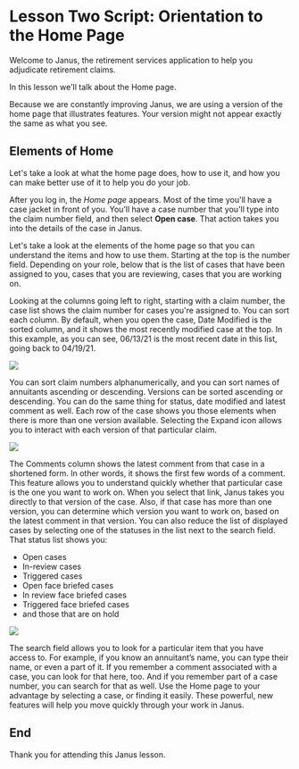 # Lesson Two Script: Orientation to the Home Page

Welcome to Janus, the retirement services application to help you adjudicate retirement claims. 

In this lesson we'll talk about the Home page. 

Because we are constantly improving Janus, we are using a version of the home page that illustrates features. Your version might not appear exactly the same as what you see. 

## Elements of Home
Let's take a look at what the home page does, how to use it, and how you can make better use of it to help you do your job. 

After you log in, the *Home page* appears. Most of the time you'll have a case jacket in front of you. You’ll have a case number that you'll type into the claim number field, and then select **Open case**. That action takes you into the details of the case in Janus. 

Let's take a look at the elements of the home page so that you can understand the items and how to use them. Starting at the top is the number field. Depending on your role, below that is the list of cases that have been assigned to you, cases that you are reviewing, cases that you are working on. 

Looking at the columns going left to right, starting with a claim number, the case list shows the claim number for cases you're assigned to. You can sort each column. By default, when you open the case, Date Modified is the sorted column, and it shows the most recently modified case at the top. In this example, as you can see, 06/13/21 is the most recent date in this list, going back to 04/19/21.

![](https://janustraining.blob.core.windows.net/images/lesson2-home.png)

You can sort claim numbers alphanumerically, and you can sort names of annuitants ascending or descending. Versions can be sorted ascending or descending. You can do the same thing for status, date modified and latest comment as well. 
Each row of the case shows you those elements when there is more than one version available. Selecting the Expand icon allows you to interact with each version of that particular claim. 

![](https://janustraining.blob.core.windows.net/images/lesson2-expand.png)

The Comments column shows the latest comment from that case in a shortened form. In other words, it shows the first few words of a comment. This feature allows you to understand quickly whether that particular case is the one you want to work on. When you select that link, Janus takes you directly to that version of the case. Also, if that case has more than one version, you can determine which version you want to work on, based on the latest comment in that version.
You can also reduce the list of displayed cases by selecting one of the statuses in the list next to the search field. That status list shows you: 
- Open cases
- In-review cases
- Triggered cases
- Open face briefed cases
- In review face briefed cases 
- Triggered face briefed cases
- and those that are on hold 

![](https://janustraining.blob.core.windows.net/images/lesson2-searchfield.png)

The search field allows you to look for a particular item that you have access to. For example, if you know an annuitant’s name, you can type their name, or even a part of it. If you remember a comment associated with a case, you can look for that here, too. And if you remember part of a case number, you can search for that as well.  Use the Home page to your advantage by selecting a case, or finding it easily. These powerful, new features will help you move quickly through your work in Janus.

## End
Thank you for attending this Janus lesson.
